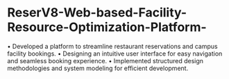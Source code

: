 # ReserV8-Web-based-Facility-Resource-Optimization-Platform-
• Developed a platform to streamline restaurant reservations and campus facility bookings.
• Designing an intuitive user interface for easy navigation and seamless booking experience. 
• Implemented structured design methodologies and system modeling for efficient development.
